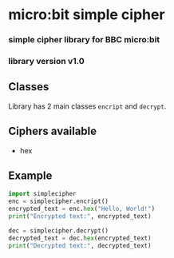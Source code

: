 
# micro:bit simple cipher
### simple cipher library for BBC micro:bit
### library version v1.0

## Classes
Library has 2 main classes `encript` and `decrypt`.

## Ciphers available
+ hex

## Example
```python
import simplecipher
enc = simplecipher.encript()
encrypted_text = enc.hex("Hello, World!")
print("Encrypted text:", encrypted_text)

dec = simplecipher.decrypt()
decrypted_text = dec.hex(encrypted_text)
print("Decrypted text:", decrypted_text)
```
